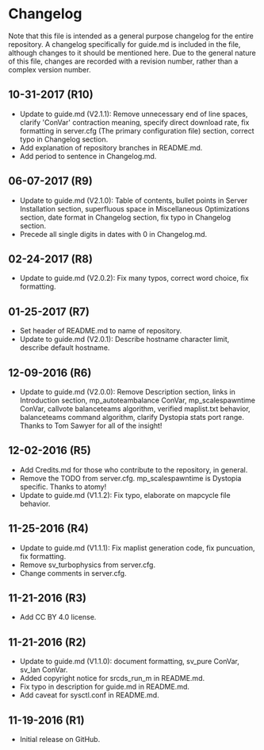 Changelog
==================================

Note that this file is intended as a general purpose changelog for the entire repository. A changelog specifically for guide.md is included in the file, although changes to it should be mentioned here. Due to the general nature of this file, changes are recorded with a revision number, rather than a complex version number.

## 10-31-2017 (R10)

- Update to guide.md (V2.1.1): Remove unnecessary end of line spaces, clarify 'ConVar' contraction meaning, specify direct download rate, fix formatting in server.cfg (The primary configuration file) section, correct typo in Changelog section.
- Add explanation of repository branches in README.md.
- Add period to sentence in Changelog.md.

## 06-07-2017 (R9)

- Update to guide.md (V2.1.0): Table of contents, bullet points in Server Installation section, superfluous space in Miscellaneous Optimizations section, date format in Changelog section, fix typo in Changelog section.
- Precede all single digits in dates with 0 in Changelog.md.

## 02-24-2017 (R8)

- Update to guide.md (V2.0.2): Fix many typos, correct word choice, fix formatting.

## 01-25-2017 (R7)

- Set header of README.md to name of repository.
- Update to guide.md (V2.0.1): Describe hostname character limit, describe default hostname.

## 12-09-2016 (R6)

- Update to guide.md (V2.0.0): Remove Description section, links in Introduction section, mp_autoteambalance ConVar, mp_scalespawntime ConVar, callvote balanceteams algorithm, verified maplist.txt behavior, balanceteams command algorithm, clarify Dystopia stats port range. Thanks to Tom Sawyer for all of the insight!

## 12-02-2016 (R5)

- Add Credits.md for those who contribute to the repository, in general.
- Remove the TODO from server.cfg. mp_scalespawntime is Dystopia specific. Thanks to atomy!
- Update to guide.md (V1.1.2): Fix typo, elaborate on mapcycle file behavior.

## 11-25-2016 (R4)

- Update to guide.md (V1.1.1): Fix maplist generation code, fix puncuation, fix formatting.
- Remove sv_turbophysics from server.cfg.
- Change comments in server.cfg.

## 11-21-2016 (R3)

- Add CC BY 4.0 license.

## 11-21-2016 (R2)

- Update to guide.md (V1.1.0): document formatting, sv_pure ConVar, sv_lan ConVar.
- Added copyright notice for srcds_run_m in README.md.
- Fix typo in description for guide.md in README.md.
- Add caveat for sysctl.conf in README.md.

## 11-19-2016 (R1)

- Initial release on GitHub.
